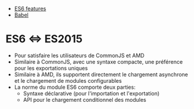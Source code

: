 - [ES6 features](https://github.com/lukehoban/es6features)
- [Babel](https://babeljs.io/repl)

# ES6 <=> ES2015
* Pour satisfaire les utilisateurs de CommonJS et AMD
* Similaire à CommonJS, avec une syntaxe compacte, une préférence pour les exportations uniques
* Similaire à AMD, ils supportent directement le chargement asynchrone et le chargement de modules configurables
* La norme du module ES6 comporte deux parties:
    - Syntaxe déclarative (pour l'importation et l'exportation)
    - API pour le chargement conditionnel des modules